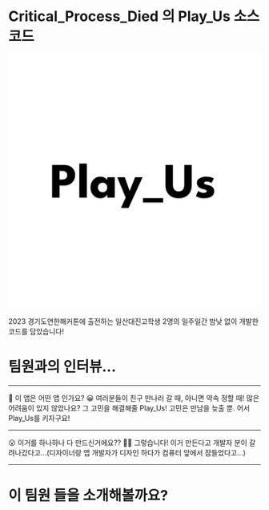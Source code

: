 # Critical_Process_Died 의 Play_Us 소스코드

![](logo.png)

2023 경기도연한해커톤에 출전하는 일산대진고학생 2명의 일주일간 밤낮 없이 개발한 코드를 담았습니다!

# 팀원과의 인터뷰...
------------------

🤔 이 앱은 어떤 앱 인가요?
😀 여러분들이 친구 만나러 갈 때, 아니면 약속 정할 때! 많은 어려움이 있지 않았나요? 그 고민을 해결해줄 Play_Us! 고민은 만남을 늦출 뿐. 어서 Play_Us를 키자구요!

------------------

😮 이거를 하나하나 다 만드신거에요??
😵‍💫 그렇습니다! 이거 만든다고 개발자 분이 갈려나갔다고...(디자이너랑 앱 개발자가 디자인 하다가 컴퓨터 앞에서 잠들었다고...)

------------------

# 이 팀원 들을 소개해볼까요?

